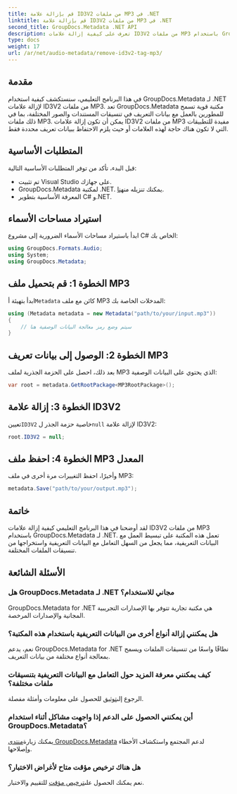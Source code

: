 ```yaml
---
title: قم بإزالة علامة ID3V2 من ملفات MP3 في .NET
linktitle: قم بإزالة علامة ID3V2 من ملفات MP3 في .NET
second_title: GroupDocs.Metadata .NET API
description: تعرف على كيفية إزالة علامات ID3V2 من ملفات MP3 باستخدام GroupDocs.Metadata لـ .NET. إدارة البيانات الوصفية بكفاءة في مشاريع C# الخاصة بك.
type: docs
weight: 17
url: /ar/net/audio-metadata/remove-id3v2-tag-mp3/
---
```

## مقدمة
في هذا البرنامج التعليمي، سنستكشف كيفية استخدام GroupDocs.Metadata لـ .NET لإزالة علامات ID3V2 من ملفات MP3. تعد GroupDocs.Metadata مكتبة قوية تسمح للمطورين بالعمل مع بيانات التعريف في تنسيقات المستندات والصور المختلفة، بما في ذلك ملفات MP3. يمكن أن تكون إزالة علامات ID3V2 من ملفات MP3 مفيدة للتطبيقات التي لا تكون هناك حاجة لهذه العلامات أو حيث يلزم الاحتفاظ ببيانات تعريف محددة فقط.
## المتطلبات الأساسية
قبل البدء، تأكد من توفر المتطلبات الأساسية التالية:
- تم تثبيت Visual Studio على جهازك.
-  GroupDocs.Metadata لمكتبة .NET. يمكنك تنزيله من[هنا](https://releases.groupdocs.com/metadata/net/).
- المعرفة الأساسية بتطوير C# و.NET.

## استيراد مساحات الأسماء
ابدأ باستيراد مساحات الأسماء الضرورية إلى مشروع C# الخاص بك:
```csharp
using GroupDocs.Formats.Audio;
using System;
using GroupDocs.Metadata;
```
## الخطوة 1: قم بتحميل ملف MP3
 ابدأ بتهيئة أ`Metadata` كائن مع ملف MP3 المدخلات الخاصة بك:
```csharp
using (Metadata metadata = new Metadata("path/to/your/input.mp3"))
{
    // سيتم وضع رمز معالجة البيانات الوصفية هنا
}
```
## الخطوة 2: الوصول إلى بيانات تعريف MP3
بعد ذلك، احصل على الحزمة الجذرية لملف MP3 الذي يحتوي على البيانات الوصفية:
```csharp
var root = metadata.GetRootPackage<MP3RootPackage>();
```
## الخطوة 3: إزالة علامة ID3V2
 تعيين`ID3V2` خاصية حزمة الجذر ل`null` لإزالة علامة ID3V2:
```csharp
root.ID3V2 = null;
```
## الخطوة 4: احفظ ملف MP3 المعدل
وأخيرًا، احفظ التغييرات مرة أخرى في ملف MP3:
```csharp
metadata.Save("path/to/your/output.mp3");
```

## خاتمة
لقد أوضحنا في هذا البرنامج التعليمي كيفية إزالة علامات ID3V2 من ملفات MP3 باستخدام GroupDocs.Metadata لـ .NET. تعمل هذه المكتبة على تبسيط العمل مع البيانات التعريفية، مما يجعل من السهل التعامل مع البيانات التعريفية واستخراجها من تنسيقات الملفات المختلفة.

## الأسئلة الشائعة
### هل GroupDocs.Metadata لـ .NET مجاني للاستخدام؟
GroupDocs.Metadata for .NET هي مكتبة تجارية تتوفر بها الإصدارات التجريبية المجانية والإصدارات المرخصة.
### هل يمكنني إزالة أنواع أخرى من البيانات التعريفية باستخدام هذه المكتبة؟
نعم، يدعم GroupDocs.Metadata for .NET نطاقًا واسعًا من تنسيقات الملفات ويسمح بمعالجة أنواع مختلفة من بيانات التعريف.
### كيف يمكنني معرفة المزيد حول التعامل مع البيانات التعريفية بتنسيقات ملفات مختلفة؟
 الرجوع إلى[توثيق](https://reference.groupdocs.com/metadata/net/) للحصول على معلومات وأمثلة مفصلة.
### أين يمكنني الحصول على الدعم إذا واجهت مشاكل أثناء استخدام GroupDocs.Metadata؟
 يمكنك زيارة[منتدى GroupDocs.Metadata](https://forum.groupdocs.com/c/metadata/14) لدعم المجتمع واستكشاف الأخطاء وإصلاحها.
### هل هناك ترخيص مؤقت متاح لأغراض الاختبار؟
نعم يمكنك الحصول على[ترخيص مؤقت](https://purchase.groupdocs.com/temporary-license/) للتقييم والاختبار.